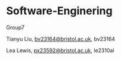 # Software-Enginering

Group7

Tianyu Liu, bv23164@bristol.ac.uk, bv23164

Lea Lewis, px23592@bristol.ac.uk, le2310al
